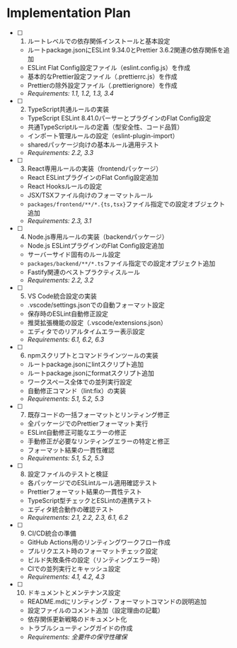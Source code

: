 # Implementation Plan

- [ ] 1. ルートレベルでの依存関係インストールと基本設定
  - ルートpackage.jsonにESLint 9.34.0とPrettier 3.6.2関連の依存関係を追加
  - ESLint Flat Config設定ファイル（eslint.config.js）を作成
  - 基本的なPrettier設定ファイル（.prettierrc.js）を作成
  - Prettierの除外設定ファイル（.prettierignore）を作成
  - _Requirements: 1.1, 1.2, 1.3, 3.4_

- [ ] 2. TypeScript共通ルールの実装
  - TypeScript ESLint 8.41.0パーサーとプラグインのFlat Config設定
  - 共通TypeScriptルールの定義（型安全性、コード品質）
  - インポート管理ルールの設定（eslint-plugin-import）
  - sharedパッケージ向けの基本ルール適用テスト
  - _Requirements: 2.2, 3.3_
  

- [ ] 3. React専用ルールの実装（frontendパッケージ）
  - React ESLintプラグインのFlat Config設定追加
  - React Hooksルールの設定
  - JSX/TSXファイル向けのフォーマットルール
  - `packages/frontend/**/*.{ts,tsx}`ファイル指定での設定オブジェクト追加
  - _Requirements: 2.3, 3.1_

- [ ] 4. Node.js専用ルールの実装（backendパッケージ）
  - Node.js ESLintプラグインのFlat Config設定追加
  - サーバーサイド固有のルール設定
  - `packages/backend/**/*.ts`ファイル指定での設定オブジェクト追加
  - Fastify関連のベストプラクティスルール
  - _Requirements: 2.2, 3.2_

- [ ] 5. VS Code統合設定の実装
  - .vscode/settings.jsonでの自動フォーマット設定
  - 保存時のESLint自動修正設定
  - 推奨拡張機能の設定（.vscode/extensions.json）
  - エディタでのリアルタイムエラー表示設定
  - _Requirements: 6.1, 6.2, 6.3_

- [ ] 6. npmスクリプトとコマンドラインツールの実装
  - ルートpackage.jsonにlintスクリプト追加
  - ルートpackage.jsonにformatスクリプト追加
  - ワークスペース全体での並列実行設定
  - 自動修正コマンド（lint:fix）の実装
  - _Requirements: 5.1, 5.2, 5.3_

- [ ] 7. 既存コードの一括フォーマットとリンティング修正
  - 全パッケージでのPrettierフォーマット実行
  - ESLint自動修正可能なエラーの修正
  - 手動修正が必要なリンティングエラーの特定と修正
  - フォーマット結果の一貫性確認
  - _Requirements: 5.1, 5.2, 5.3_

- [ ] 8. 設定ファイルのテストと検証
  - 各パッケージでのESLintルール適用確認テスト
  - Prettierフォーマット結果の一貫性テスト
  - TypeScript型チェックとESLintの連携テスト
  - エディタ統合動作の確認テスト
  - _Requirements: 2.1, 2.2, 2.3, 6.1, 6.2_

- [ ] 9. CI/CD統合の準備
  - GitHub Actions用のリンティングワークフロー作成
  - プルリクエスト時のフォーマットチェック設定
  - ビルド失敗条件の設定（リンティングエラー時）
  - CIでの並列実行とキャッシュ設定
  - _Requirements: 4.1, 4.2, 4.3_

- [ ] 10. ドキュメントとメンテナンス設定
  - README.mdにリンティング・フォーマットコマンドの説明追加
  - 設定ファイルのコメント追加（設定理由の記載）
  - 依存関係更新戦略のドキュメント化
  - トラブルシューティングガイドの作成
  - _Requirements: 全要件の保守性確保_